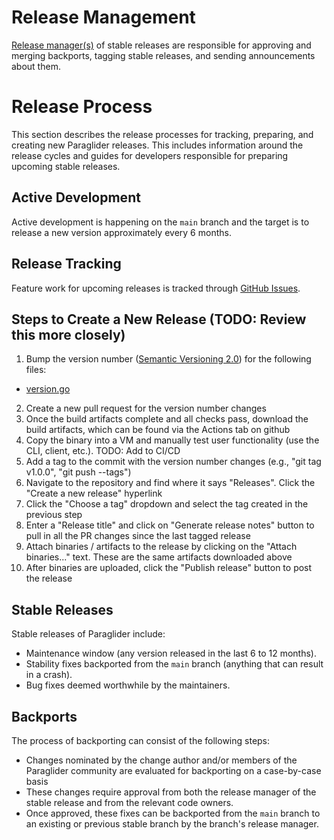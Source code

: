 # Release Management

[Release manager(s)](roles.md) of stable releases are
responsible for approving and merging backports, tagging stable releases, and
sending announcements about them.

# Release Process
This section describes the release processes for tracking, preparing, and
creating new Paraglider releases. This includes information around the release cycles
and guides for developers responsible for preparing upcoming stable releases.

## Active Development

Active development is happening on the `main` branch and the target is to
release a new version approximately every 6 months.

## Release Tracking

Feature work for upcoming releases is tracked through
[GitHub Issues]().

## Steps to Create a New Release (TODO: Review this more closely)
1. Bump the version number ([Semantic Versioning 2.0](https://semver.org/))
  for the following files:
  * [version.go](../internal/version/version.go)
2. Create a new pull request for the version number changes
3. Once the build artifacts complete and all checks pass, download the build
  artifacts, which can be found via the Actions tab on github
4. Copy the binary into a VM and manually test user functionality (use the CLI, client, etc.). TODO: Add to CI/CD
5. Add a tag to the commit with the version number changes
  (e.g., "git tag v1.0.0", "git push --tags")
6. Navigate to the repository and find where it says
  "Releases". Click the "Create a new release" hyperlink
7. Click the "Choose a tag" dropdown and select the tag created in the previous
  step
8. Enter a "Release title" and click on "Generate release notes" button to pull
  in all the PR changes since the last tagged release
9. Attach binaries / artifacts to the release by clicking on the "Attach
  binaries..." text. These are the same artifacts downloaded above
10. After binaries are uploaded, click the "Publish release" button to post the
  release

## Stable Releases

Stable releases of Paraglider include:

* Maintenance window (any version released in the last 6 to 12 months).
* Stability fixes backported from the `main` branch (anything that can result in
  a crash).
* Bug fixes deemed worthwhile by the maintainers.

## Backports

The process of backporting can consist of the following steps:

- Changes nominated by the change author and/or members of the Paraglider community
  are evaluated for backporting on a case-by-case basis
- These changes require approval from both the release manager of the stable
  release and from the relevant code owners.
- Once approved, these fixes can be backported from the `main` branch to an
  existing or previous stable branch by the branch's release manager.